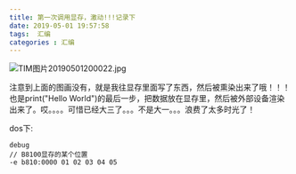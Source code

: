 ```yaml
---
title: 第一次调用显存，激动!!!记录下
date: 2019-05-01 19:57:58
tags:  汇编
categories : 汇编
---
```


![TIM图片20190501200022.jpg](https://user-gold-cdn.xitu.io/2019/5/1/16a7344983a60a0d?w=1920&h=1440&f=jpeg&s=288974)

<!-- more --> 

注意到上面的图画没有，就是我往显存里面写了东西，然后被熏染出来了哦！！！也是print("Hello World")的最后一步，把数据放在显存里，然后被外部设备渲染出来了。哎。。。。可惜已经大三了。。。不是大一。。。浪费了太多时光了！

dos下: 
```shell
debug
// B8100显存的某个位置
-e b810:0000 01 02 03 04 05
```

